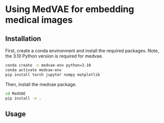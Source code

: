# Using MedVAE for embedding medical images

## Installation
First, create a conda environment and install the required packages. Note, the 3.10 Python version is required for medvae.
```bash
conda create -n medvae-env python=3.10
conda activate medvae-env
pip install torch jupyter numpy matplotlib
```
Then, install the medvae package.
```bash
cd MedVAE
pip install -e .
```

## Usage

